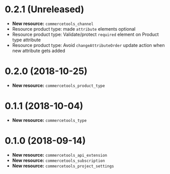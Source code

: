 0.2.1 (Unreleased)
==================
 - **New resource:** `commercetools_channel`
 - Resource product type: made `attribute` elements optional
 - Resource product type: Validate/protect `required` element on Product type attribute
 - Resource product type: Avoid `changeAttributeOrder` update action when new attribute gets added


0.2.0 (2018-10-25)
==================
 - **New resource:** `commercetools_product_type`


0.1.1 (2018-10-04)
==================
 - **New resource:** `commercetools_type`


0.1.0 (2018-09-14)
==================
 - **New resource:** `commercetools_api_extension`
 - **New resource:** `commercetools_subscription`
 - **New resource:** `commercetools_project_settings`
